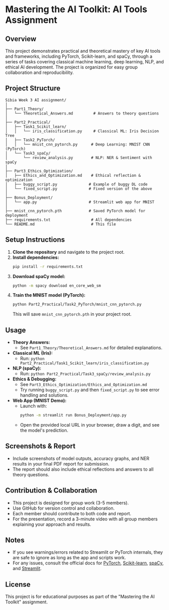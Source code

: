 # Mastering the AI Toolkit: AI Tools Assignment

## Overview
This project demonstrates practical and theoretical mastery of key AI tools and frameworks, including PyTorch, Scikit-learn, and spaCy, through a series of tasks covering classical machine learning, deep learning, NLP, and ethical AI development. The project is organized for easy group collaboration and reproducibility.

## Project Structure
```
Sibia Week 3 AI assignment/
│
├── Part1_Theory/
│   └── Theoretical_Answers.md         # Answers to theory questions
│
├── Part2_Practical/
│   ├── Task1_Scikit_learn/
│   │   └── iris_classification.py     # Classical ML: Iris Decision Tree
│   ├── Task2_PyTorch/
│   │   └── mnist_cnn_pytorch.py      # Deep Learning: MNIST CNN (PyTorch)
│   └── Task3_spaCy/
│       └── review_analysis.py        # NLP: NER & Sentiment with spaCy
│
├── Part3_Ethics_Optimization/
│   ├── Ethics_and_Optimization.md    # Ethical reflection & optimization
│   ├── buggy_script.py              # Example of buggy DL code
│   └── fixed_script.py              # Fixed version of the above
│
├── Bonus_Deployment/
│   └── app.py                       # Streamlit web app for MNIST
│
├── mnist_cnn_pytorch.pth            # Saved PyTorch model for deployment
├── requirements.txt                  # All dependencies
└── README.md                         # This file
```

## Setup Instructions
1. **Clone the repository** and navigate to the project root.
2. **Install dependencies:**
   ```bash
   pip install -r requirements.txt
   ```
3. **Download spaCy model:**
   ```bash
   python -m spacy download en_core_web_sm
   ```
4. **Train the MNIST model (PyTorch):**
   ```bash
   python Part2_Practical/Task2_PyTorch/mnist_cnn_pytorch.py
   ```
   This will save `mnist_cnn_pytorch.pth` in your project root.

## Usage
- **Theory Answers:**
  - See `Part1_Theory/Theoretical_Answers.md` for detailed explanations.
- **Classical ML (Iris):**
  - Run: `python Part2_Practical/Task1_Scikit_learn/iris_classification.py`
- **NLP (spaCy):**
  - Run: `python Part2_Practical/Task3_spaCy/review_analysis.py`
- **Ethics & Debugging:**
  - See `Part3_Ethics_Optimization/Ethics_and_Optimization.md`
  - Try running `buggy_script.py` and then `fixed_script.py` to see error handling and solutions.
- **Web App (MNIST Demo):**
  - Launch with:
    ```bash
    python -m streamlit run Bonus_Deployment/app.py
    ```
  - Open the provided local URL in your browser, draw a digit, and see the model's prediction.

## Screenshots & Report
- Include screenshots of model outputs, accuracy graphs, and NER results in your final PDF report for submission.
- The report should also include ethical reflections and answers to all theory questions.

## Contribution & Collaboration
- This project is designed for group work (3-5 members).
- Use GitHub for version control and collaboration.
- Each member should contribute to both code and report.
- For the presentation, record a 3-minute video with all group members explaining your approach and results.

## Notes
- If you see warnings/errors related to Streamlit or PyTorch internals, they are safe to ignore as long as the app and scripts work.
- For any issues, consult the official docs for [PyTorch](https://pytorch.org/), [Scikit-learn](https://scikit-learn.org/), [spaCy](https://spacy.io/), and [Streamlit](https://docs.streamlit.io/).

## License
This project is for educational purposes as part of the "Mastering the AI Toolkit" assignment. 